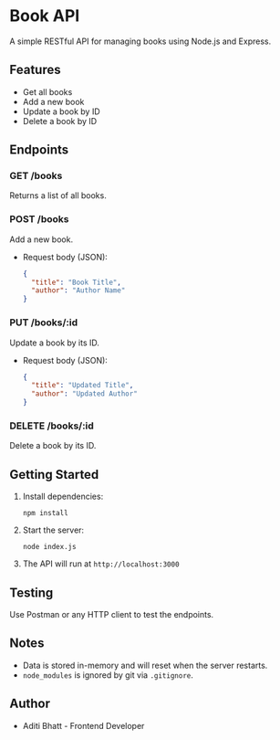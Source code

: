 # Book API

A simple RESTful API for managing books using Node.js and Express.

## Features
- Get all books
- Add a new book
- Update a book by ID
- Delete a book by ID

## Endpoints

### GET /books
Returns a list of all books.

### POST /books
Add a new book.
- Request body (JSON):
  ```json
  {
    "title": "Book Title",
    "author": "Author Name"
  }
  ```

### PUT /books/:id
Update a book by its ID.
- Request body (JSON):
  ```json
  {
    "title": "Updated Title",
    "author": "Updated Author"
  }
  ```

### DELETE /books/:id
Delete a book by its ID.

## Getting Started

1. Install dependencies:
   ```
   npm install
   ```
2. Start the server:
   ```
   node index.js
   ```
3. The API will run at `http://localhost:3000`

## Testing
Use Postman or any HTTP client to test the endpoints.

## Notes
- Data is stored in-memory and will reset when the server restarts.
- `node_modules` is ignored by git via `.gitignore`.

## Author 
 - Aditi Bhatt - Frontend Developer




